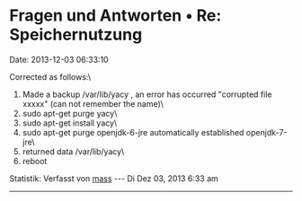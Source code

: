 Fragen und Antworten • Re: Speichernutzung
==========================================

Date: 2013-12-03 06:33:10

Corrected as follows:\
1. Made a backup /var/lib/yacy , an error has occurred \"corrupted file
xxxxx\" (can not remember the name)\
2. sudo apt-get purge yacy\
3. sudo apt-get install yacy\
4. sudo apt-get purge openjdk-6-jre automatically established
openjdk-7-jre\
5. returned data /var/lib/yacy\
6. reboot

Statistik: Verfasst von
[mass](http://forum.yacy-websuche.de/memberlist.php?mode=viewprofile&u=8804)
--- Di Dez 03, 2013 6:33 am

------------------------------------------------------------------------
